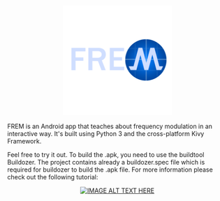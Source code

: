 <p align="center">
<img src="./code/frem/logo/frem_logo_font.png" alt="drawing" width="250"/>
</p>

FREM is an Android app that teaches about frequency modulation in an interactive way. It's built using Python 3 and the cross-platform Kivy Framework. 

Feel free to try it out. To build the .apk, you need to use the buildtool Buildozer. The project contains already a buildozer.spec file which is required for buildozer to build the .apk file. For more information please check out the following tutorial:

<div align="center">

[![IMAGE ALT TEXT HERE](https://img.youtube.com/vi/pzsvN3fuBA0/0.jpg)](https://www.youtube.com/watch?v=pzsvN3fuBA0)
</div>